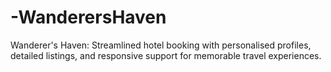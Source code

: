 # -WanderersHaven
Wanderer's Haven: Streamlined hotel booking with personalised profiles, detailed listings, and responsive support for memorable travel experiences.
